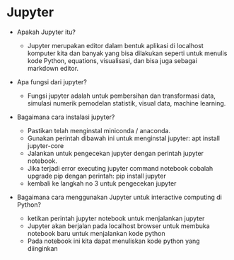 # Jupyter
* Apakah Jupyter itu?
  * Jupyter merupakan editor dalam bentuk aplikasi di localhost komputer kita dan banyak yang bisa dilakukan seperti untuk         menulis kode Python, equations, visualisasi, dan bisa juga sebagai markdown editor.
  
* Apa fungsi dari jupyter?
  * Fungsi jupyter adalah untuk pembersihan dan transformasi data, simulasi numerik pemodelan statistik, visual data, machine       learning.
  
* Bagaimana cara instalasi jupyter?
  * Pastikan telah menginstal miniconda / anaconda.
  * Gunakan perintah dibawah ini untuk menginstal jupyter: apt install jupyter-core
  * Jalankan untuk pengecekan jupyter dengan perintah jupyter notebook.
  * Jika terjadi  error executing jupyter command notebook cobalah upgrade pip dengan  perintah: pip install jupyter
  * kembali ke langkah no 3 untuk pengecekan jupyter
   
* Bagaimana cara menggunakan Jupyter untuk interactive computing di Python?
  * ketikan perintah jupyter notebook untuk menjalankan jupyter 
  * Jupyter akan berjalan pada localhost browser untuk membuka notebook baru untuk menjalankan kode python
  * Pada notebook ini kita dapat menuliskan kode python yang diinginkan

